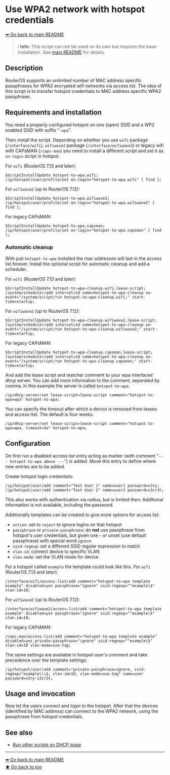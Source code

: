 Use WPA2 network with hotspot credentials
=========================================

[⬅️ Go back to main README](../README.md)

> ℹ️ **Info**: This script can not be used on its own but requires the base
> installation. See [main README](../README.md) for details.

Description
-----------

RouterOS supports an unlimited number of MAC address specific passphrases
for WPA2 encrypted wifi networks via access list. The idea of this script
is to transfer hotspot credentials to MAC address specific WPA2 passphrase.

Requirements and installation
-----------------------------

You need a properly configured hotspot on one (open) SSID and a WP2 enabled
SSID with suffix "`-wpa`".

Then install the script.
Depending on whether you use `wifi` package (`/interface/wifi`), `wifiwave2`
package (`/interface/wifiwave2`) or legacy wifi with CAPsMAN (`/caps-man`)
you need to install a different script and set it as `on-login` script in
hotspot.

For `wifi` (RouterOS 7.13 and later):

    $ScriptInstallUpdate hotspot-to-wpa.wifi;
    /ip/hotspot/user/profile/set on-login="hotspot-to-wpa.wifi" [ find ];

For `wifiwave2` (up to RouterOS 7.12):

    $ScriptInstallUpdate hotspot-to-wpa.wifiwave2;
    /ip/hotspot/user/profile/set on-login="hotspot-to-wpa.wifiwave2" [ find ];

For legacy CAPsMAN:

    $ScriptInstallUpdate hotspot-to-wpa.capsman;
    /ip/hotspot/user/profile/set on-login="hotspot-to-wpa.capsman" [ find ];

### Automatic cleanup

With just `hotspot-to-wpa` installed the mac addresses will last in the
access list forever. Install the optional script for automatic cleanup
and add a scheduler.

For `wifi` (RouterOS 7.13 and later):

    $ScriptInstallUpdate hotspot-to-wpa-cleanup.wifi,lease-script; 
    /system/scheduler/add interval=1d name=hotspot-to-wpa-cleanup on-event="/system/script/run hotspot-to-wpa-cleanup.wifi;" start-time=startup;

For `wifiwave2` (up to RouterOS 7.12):

    $ScriptInstallUpdate hotspot-to-wpa-cleanup.wifiwave2,lease-script;
    /system/scheduler/add interval=1d name=hotspot-to-wpa-cleanup on-event="/system/script/run hotspot-to-wpa-cleanup.wifiwave2;" start-time=startup;

For legacy CAPsMAN:

    $ScriptInstallUpdate hotspot-to-wpa-cleanup.capsman,lease-script;
    /system/scheduler/add interval=1d name=hotspot-to-wpa-cleanup on-event="/system/script/run hotspot-to-wpa-cleanup.capsman;" start-time=startup;

And add the lease script and matcher comment to your wpa interfaces' dhcp
server. You can add more information to the comment, separated by comma. In
this example the server is called `hotspot-to-wpa`.

    /ip/dhcp-server/set lease-script=lease-script comment="hotspot-to-wpa=wpa" hotspot-to-wpa;

You can specify the timeout after which a device is removed from leases and
access-list. The default is four weeks.

    /ip/dhcp-server/set lease-script=lease-script comment="hotspot-to-wpa=wpa, timeout=2w" hotspot-to-wpa;

Configuration
-------------

On first run a disabled access list entry acting as marker (with comment
"`--- hotspot-to-wpa above ---`") is added. Move this entry to define where new
entries are to be added.

Create hotspot login credentials:

    /ip/hotspot/user/add comment="Test User 1" name=user1 password=v3ry;
    /ip/hotspot/user/add comment="Test User 2" name=user2 password=s3cr3t;

This also works with authentication via radius, but is limited then:
Additional information is not available, including the password.

Additionally templates can be created to give more options for access list:

* `action`: set to `reject` to ignore logins on that hotspot
* `passphrase` or `private-passphrase`: do **not** use passphrase from
  hotspot's user credentials, but given one - or unset (use default
  passphrase) with special word `ignore`
* `ssid-regexp`: set a different SSID regular expression to match
* `vlan-id`: connect device to specific VLAN
* `vlan-mode`: set the VLAN mode for device

For a hotspot called `example` the template could look like this. For
`wifi` (RouterOS 7.13 and later):

    /interface/wifi/access-list/add comment="hotspot-to-wpa template example" disabled=yes passphrase="ignore" ssid-regexp="^example\$" vlan-id=10;

For `wifiwave2` (up to RouterOS 7.12):

    /interface/wifiwave2/access-list/add comment="hotspot-to-wpa template example" disabled=yes passphrase="ignore" ssid-regexp="^example\$" vlan-id=10;

For legacy CAPsMAN:

    /caps-man/access-list/add comment="hotspot-to-wpa template example" disabled=yes private-passphrase="ignore" ssid-regexp="^example\$" vlan-id=10 vlan-mode=use-tag;

The same settings are available in hotspot user's comment and take precedence
over the template settings:

    /ip/hotspot/user/add comment="private-passphrase=ignore, ssid-regexp=^example\\\$, vlan-id=10, vlan-mode=use-tag" name=user password=v3ry-s3cr3t;

Usage and invocation
--------------------

Now let the users connect and login to the hotspot. After that the devices
(identified by MAC address) can connect to the WPA2 network, using the
passphrase from hotspot credentials.

See also
--------

* [Run other scripts on DHCP lease](lease-script.md)

---
[⬅️ Go back to main README](../README.md)  
[⬆️ Go back to top](#top)
